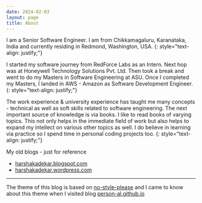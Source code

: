 ```yaml
---
date: 2024-02-03
layout: page
title: About
---
```


I am a Senior Software Engineer. I am from Chikkamagaluru, Karanataka, India and currently residing in Redmond, Washington, USA.
{: style="text-align: justify;"}

I started my software journey from RedForce Labs as an Intern. Next hop was at Honeywell Technology Solutions Pvt. Ltd. Then took a break and went to do my Masters in Software Engineering at ASU. Once I completed my Masters, I landed in AWS - Amazon as Software Development Engineer.
{: style="text-align: justify;"}

The work experience & university experience has taught me many concepts - technical as well as soft skills related to software engineering. The next important source of knowledge is via books. I like to read books of varying topics. This not only helps in the immediate field of work but also helps to expand my intellect on various other topics as well. I do believe in learning via practice so I spend time in personal coding projects too.
{: style="text-align: justify;"}

My old blogs - just for reference
- [harshakadekar.blogspot.com](http://harshakadekar.blogspot.com/)
- [harshakadekar.wordpress.com](https://harshakadekar.wordpress.com/)

---
The theme of this blog is based on [no-style-please](https://github.com/riggraz/no-style-please) and I came to know about this theme when I visited blog [person-al.github.io](https://person-al.github.io)